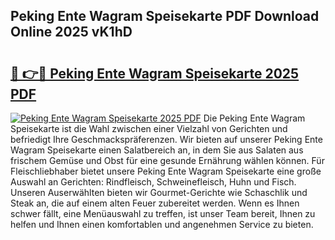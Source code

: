 ## Peking Ente Wagram Speisekarte PDF Download Online 2025 vK1hD

# <h2><a href="http://gc8l3ky.nevu.top/?p=Peking+Ente+Wagram+Speisekarte">🔗 👉🔴 Peking Ente Wagram Speisekarte 2025 PDF</a></h2>

[![Peking Ente Wagram Speisekarte 2025 PDF](https://i.imgur.com/dBaPXMq.png)](http://gc8l3ky.nevu.top/?p=Peking+Ente+Wagram+Speisekarte)
Die Peking Ente Wagram Speisekarte ist die Wahl zwischen einer Vielzahl von Gerichten und befriedigt Ihre Geschmackspräferenzen. Wir bieten auf unserer Peking Ente Wagram Speisekarte einen Salatbereich an, in dem Sie aus Salaten aus frischem Gemüse und Obst für eine gesunde Ernährung wählen können. Für Fleischliebhaber bietet unsere Peking Ente Wagram Speisekarte eine große Auswahl an Gerichten: Rindfleisch, Schweinefleisch, Huhn und Fisch. Unseren Auserwählten bieten wir Gourmet-Gerichte wie Schaschlik und Steak an, die auf einem alten Feuer zubereitet werden. Wenn es Ihnen schwer fällt, eine Menüauswahl zu treffen, ist unser Team bereit, Ihnen zu helfen und Ihnen einen komfortablen und angenehmen Service zu bieten.
